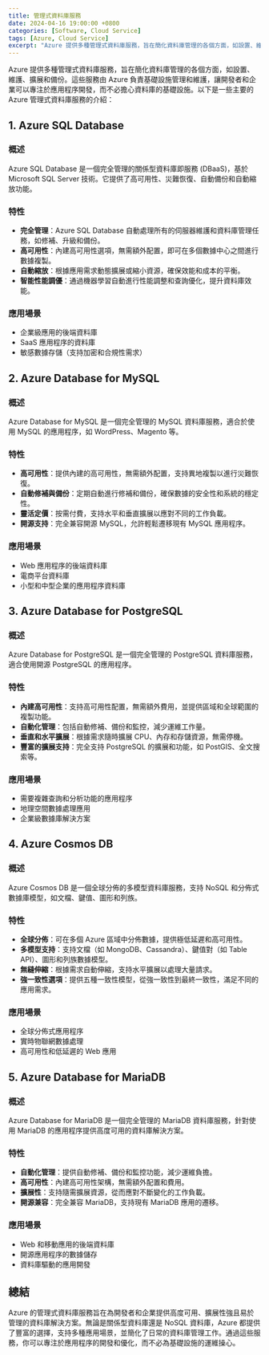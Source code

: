 ```yaml
---
title: 管理式資料庫服務
date: 2024-04-16 19:00:00 +0800
categories: [Software, Cloud Service]
tags: [Azure, Cloud Service] 
excerpt: "Azure 提供多種管理式資料庫服務，旨在簡化資料庫管理的各個方面，如設置、維護、擴展和備份。"
---
```


Azure 提供多種管理式資料庫服務，旨在簡化資料庫管理的各個方面，如設置、維護、擴展和備份。這些服務由 Azure 負責基礎設施管理和維護，讓開發者和企業可以專注於應用程序開發，而不必擔心資料庫的基礎設施。以下是一些主要的 Azure 管理式資料庫服務的介紹：

## **1. Azure SQL Database**

### **概述**
Azure SQL Database 是一個完全管理的關係型資料庫即服務 (DBaaS)，基於 Microsoft SQL Server 技術。它提供了高可用性、災難恢復、自動備份和自動縮放功能。

### **特性**
- **完全管理**：Azure SQL Database 自動處理所有的伺服器維護和資料庫管理任務，如修補、升級和備份。
- **高可用性**：內建高可用性選項，無需額外配置，即可在多個數據中心之間進行數據複製。
- **自動縮放**：根據應用需求動態擴展或縮小資源，確保效能和成本的平衡。
- **智能性能調優**：通過機器學習自動進行性能調整和查詢優化，提升資料庫效能。

### **應用場景**
- 企業級應用的後端資料庫
- SaaS 應用程序的資料庫
- 敏感數據存儲（支持加密和合規性需求）

## **2. Azure Database for MySQL**

### **概述**
Azure Database for MySQL 是一個完全管理的 MySQL 資料庫服務，適合於使用 MySQL 的應用程序，如 WordPress、Magento 等。

### **特性**
- **高可用性**：提供內建的高可用性，無需額外配置，支持異地複製以進行災難恢復。
- **自動修補與備份**：定期自動進行修補和備份，確保數據的安全性和系統的穩定性。
- **靈活定價**：按需付費，支持水平和垂直擴展以應對不同的工作負載。
- **開源支持**：完全兼容開源 MySQL，允許輕鬆遷移現有 MySQL 應用程序。

### **應用場景**
- Web 應用程序的後端資料庫
- 電商平台資料庫
- 小型和中型企業的應用程序資料庫

## **3. Azure Database for PostgreSQL**

### **概述**
Azure Database for PostgreSQL 是一個完全管理的 PostgreSQL 資料庫服務，適合使用開源 PostgreSQL 的應用程序。

### **特性**
- **內建高可用性**：支持高可用性配置，無需額外費用，並提供區域和全球範圍的複製功能。
- **自動化管理**：包括自動修補、備份和監控，減少運維工作量。
- **垂直和水平擴展**：根據需求隨時擴展 CPU、內存和存儲資源，無需停機。
- **豐富的擴展支持**：完全支持 PostgreSQL 的擴展和功能，如 PostGIS、全文搜索等。

### **應用場景**
- 需要複雜查詢和分析功能的應用程序
- 地理空間數據處理應用
- 企業級數據庫解決方案

## **4. Azure Cosmos DB**

### **概述**
Azure Cosmos DB 是一個全球分佈的多模型資料庫服務，支持 NoSQL 和分佈式數據庫模型，如文檔、鍵值、圖形和列族。

### **特性**
- **全球分佈**：可在多個 Azure 區域中分佈數據，提供極低延遲和高可用性。
- **多模型支持**：支持文檔（如 MongoDB、Cassandra）、鍵值對（如 Table API）、圖形和列族數據模型。
- **無縫伸縮**：根據需求自動伸縮，支持水平擴展以處理大量請求。
- **強一致性選項**：提供五種一致性模型，從強一致性到最終一致性，滿足不同的應用需求。

### **應用場景**
- 全球分佈式應用程序
- 實時物聯網數據處理
- 高可用性和低延遲的 Web 應用

## **5. Azure Database for MariaDB**

### **概述**
Azure Database for MariaDB 是一個完全管理的 MariaDB 資料庫服務，針對使用 MariaDB 的應用程序提供高度可用的資料庫解決方案。

### **特性**
- **自動化管理**：提供自動修補、備份和監控功能，減少運維負擔。
- **高可用性**：內建高可用性架構，無需額外配置和費用。
- **擴展性**：支持隨需擴展資源，從而應對不斷變化的工作負載。
- **開源兼容**：完全兼容 MariaDB，支持現有 MariaDB 應用的遷移。

### **應用場景**
- Web 和移動應用的後端資料庫
- 開源應用程序的數據儲存
- 資料庫驅動的應用開發

## **總結**

Azure 的管理式資料庫服務旨在為開發者和企業提供高度可用、擴展性強且易於管理的資料庫解決方案。無論是關係型資料庫還是 NoSQL 資料庫，Azure 都提供了豐富的選擇，支持多種應用場景，並簡化了日常的資料庫管理工作。通過這些服務，你可以專注於應用程序的開發和優化，而不必為基礎設施的運維操心。
